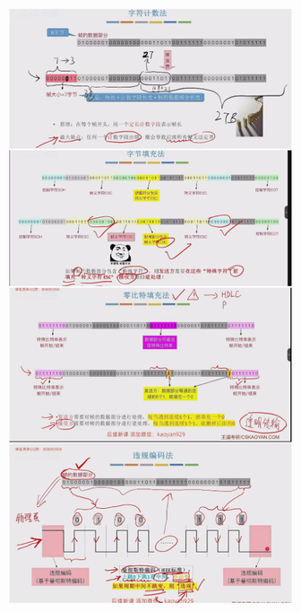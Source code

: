 ![](images/{5571E9DF-66B5-4937-9F45-3E2738FA72C8}.png)![](images/Pasted%20image%2020241015153147.png)![](images/{05BFDE57-D25A-4532-9C27-1A0150A172A2}.png)![](images/{C3ED719D-943C-40B3-8941-4E4BBBEA8E1A}.png)